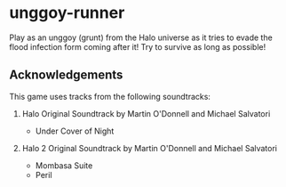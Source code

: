 # unggoy-runner
Play as an unggoy (grunt) from the Halo universe as it tries to evade the flood infection form coming after it! Try to survive as long as possible!

## Acknowledgements

This game uses tracks from the following soundtracks:

1. Halo Original Soundtrack by Martin O'Donnell and Michael Salvatori    

    + Under Cover of Night

2. Halo 2 Original Soundtrack by Martin O'Donnell and Michael Salvatori
    
    + Mombasa Suite
    + Peril


